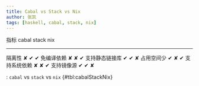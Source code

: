 ```yaml
---
title: Cabal vs Stack vs Nix
author: 张凯
tags: [haskell, cabal, stack, nix]
---
```


指标           cabal     stack  nix
------------   --------  -----  -----
隔离性         ✘         ✔      ✔
免编译依赖     ✘         ✘      ✔
支持静态链接库 ✔         ✔      ✘
占用空间少     ✔         ✘      ✔
支持系统依赖   ✘         ✘      ✔
支持镜像源     ✔         ✔      ✘

: `cabal` vs `stack` vs `nix` {#tbl:cabalStackNix}
